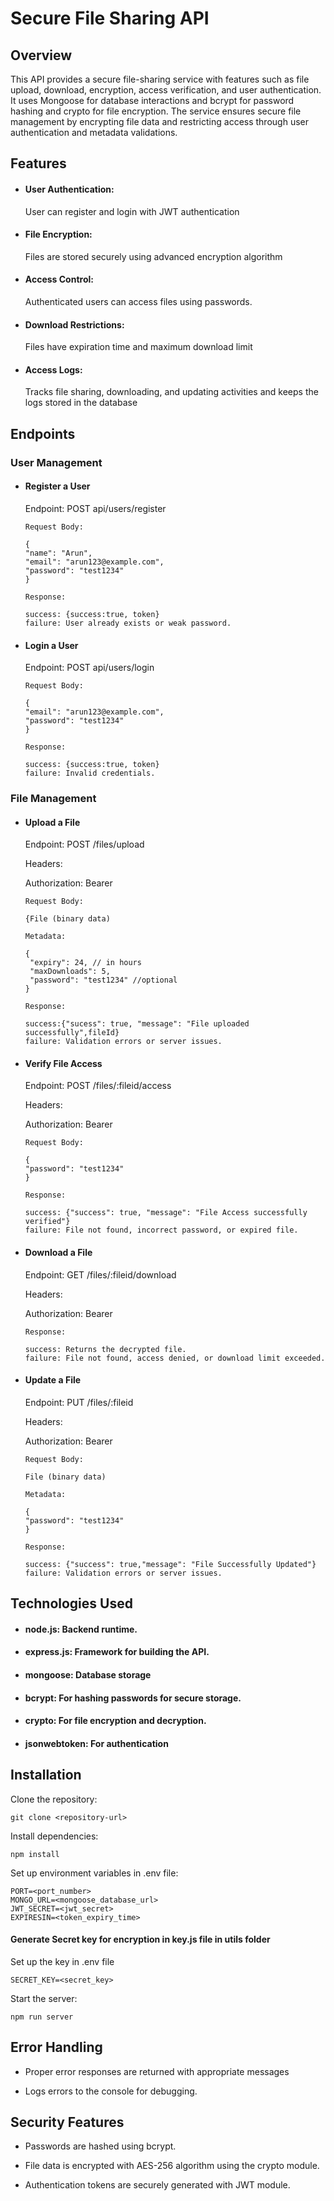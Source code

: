 ﻿# Secure File Sharing API

## Overview

This API provides a secure file-sharing service with features such as file upload, download, encryption, access verification, and user authentication. It uses Mongoose for database interactions and bcrypt for password hashing and crypto for file encryption. The service ensures secure file management by encrypting file data and restricting access through user authentication and metadata validations.

## Features

- #### User Authentication:
   User can register and login with JWT authentication

- #### File Encryption: 
   Files are stored securely using advanced encryption algorithm

- #### Access Control: 
   Authenticated users can access files using passwords.

- #### Download Restrictions:
   Files have expiration time and maximum download limit

- #### Access Logs: 
   Tracks file sharing, downloading, and updating activities and keeps the logs stored in the database

## Endpoints

### User Management

- #### Register a User

    Endpoint: POST api/users/register

      Request Body:

      {
      "name": "Arun",
      "email": "arun123@example.com",
      "password": "test1234"
      }

      Response:

      success: {success:true, token}
      failure: User already exists or weak password.

- #### Login a User

  Endpoint: POST api/users/login

      Request Body:

      {
      "email": "arun123@example.com",
      "password": "test1234"
      }

      Response:

      success: {success:true, token}
      failure: Invalid credentials.

### File Management

- #### Upload a File

  Endpoint: POST /files/upload

  Headers:

  Authorization: Bearer <JWT>

      Request Body:

      {File (binary data)

      Metadata:

      {
       "expiry": 24, // in hours
       "maxDownloads": 5,
       "password": "test1234" //optional
      }

      Response:

      success:{"sucess": true, "message": "File uploaded successfully",fileId}
      failure: Validation errors or server issues.

- #### Verify File Access

  Endpoint: POST /files/:fileid/access

  Headers:

  Authorization: Bearer <JWT>

      Request Body:

      {
      "password": "test1234"
      }

      Response:

      success: {"success": true, "message": "File Access successfully verified"}
      failure: File not found, incorrect password, or expired file.

- #### Download a File

  Endpoint: GET /files/:fileid/download

  Headers:

  Authorization: Bearer <JWT>

      Response:

      success: Returns the decrypted file.
      failure: File not found, access denied, or download limit exceeded.

- #### Update a File

  Endpoint: PUT /files/:fileid

  Headers:

  Authorization: Bearer <JWT>

      Request Body:

      File (binary data)

      Metadata:

      {
      "password": "test1234"
      }

      Response:

      success: {"success": true,"message": "File Successfully Updated"}
      failure: Validation errors or server issues.



## Technologies Used

- #### node.js: Backend runtime.

- #### express.js: Framework for building the API.

- #### mongoose: Database storage

- #### bcrypt: For hashing passwords for secure storage.

- #### crypto: For file encryption and decryption.

- #### jsonwebtoken: For authentication


## Installation

Clone the repository:

    git clone <repository-url>

Install dependencies:

    npm install

Set up environment variables in .env file:

    PORT=<port_number>
    MONGO_URL=<mongoose_database_url>
    JWT_SECRET=<jwt_secret>
    EXPIRESIN=<token_expiry_time>

#### Generate Secret key for encryption in key.js file in utils folder

Set up the key in .env file

    SECRET_KEY=<secret_key>

Start the server:

    npm run server

## Error Handling

- Proper error responses are returned with appropriate messages

- Logs errors to the console for debugging.

## Security Features

- Passwords are hashed using bcrypt.

- File data is encrypted with AES-256 algorithm using the crypto module.

- Authentication tokens are securely generated with JWT module.
